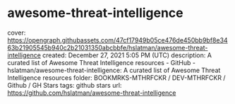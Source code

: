 # awesome-threat-intelligence

cover: https://opengraph.githubassets.com/47cf17949b05ce476de450bb9bf8e3463b21905545b940c2b21031350abcbbfe/hslatman/awesome-threat-intelligence
created: December 27, 2021 5:05 PM (UTC)
description: A curated list of Awesome Threat Intelligence resources - GitHub - hslatman/awesome-threat-intelligence: A curated list of Awesome Threat Intelligence resources
folder: BOOKMRKS-MTHRFCKR / DEV-MTHRFCKR / Github / GH Stars
tags: github stars
url: https://github.com/hslatman/awesome-threat-intelligence